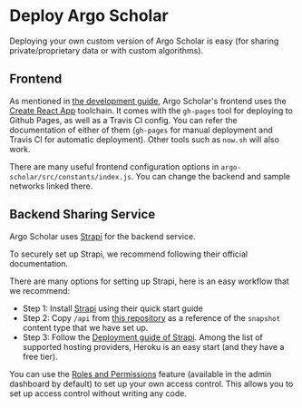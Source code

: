 # Deploy Argo Scholar

Deploying your own custom version of Argo Scholar is easy (for sharing private/proprietary data or with custom algorithms).

## Frontend

As mentioned in [the development guide](development.md), Argo Scholar's frontend uses the [Create React App](https://github.com/facebook/create-react-app) toolchain. It comes with the `gh-pages` tool for deploying to Github Pages, as well as a Travis CI config. You can refer the documentation of either of them (`gh-pages` for manual deployment and Travis CI for automatic deployment). Other tools such as `now.sh` will also work.

There are many useful frontend configuration options in `argo-scholar/src/constants/index.js`. You can change the backend and sample networks linked there.

## Backend Sharing Service

Argo Scholar uses [Strapi](https://strapi.io/) for the backend service.

To securely set up Strapi, we recommend following their official documentation.

There are many options for setting up Strapi, here is an easy workflow that we recommend:

- Step 1: Install [Strapi](https://strapi.io/) using their quick start guide
- Step 2: Copy `/api` from [this repository](https://github.com/poloclub/argo-graph-share) as a reference of the `snapshot` content type that we have set up.
- Step 3: Follow the [Deployment guide of Strapi](https://strapi.io/documentation/v3.x/getting-started/deployment.html). Among the list of supported hosting providers, Heroku is an easy start (and they have a free tier).

You can use the [Roles and Permissions](https://strapi.io/documentation/v3.x/plugins/users-permissions.html) feature (available in the admin dashboard by default) to set up your own access control. This allows you to set up access control without writing any code.